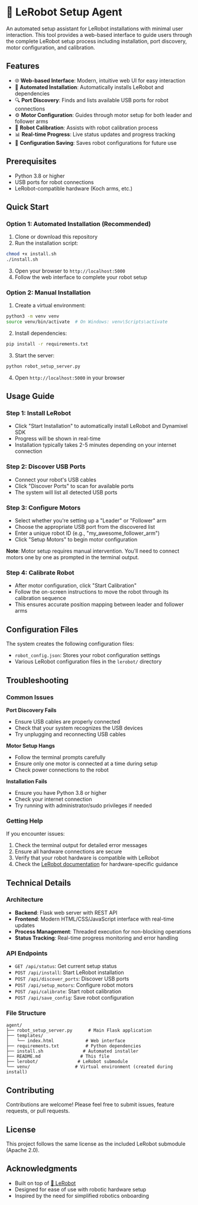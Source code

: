# 🤖 LeRobot Setup Agent

An automated setup assistant for LeRobot installations with minimal user interaction. This tool provides a web-based interface to guide users through the complete LeRobot setup process including installation, port discovery, motor configuration, and calibration.

## Features

- 🌐 **Web-based Interface**: Modern, intuitive web UI for easy interaction
- 🔄 **Automated Installation**: Automatically installs LeRobot and dependencies
- 🔍 **Port Discovery**: Finds and lists available USB ports for robot connections
- ⚙️ **Motor Configuration**: Guides through motor setup for both leader and follower arms
- 📏 **Robot Calibration**: Assists with robot calibration process
- 📊 **Real-time Progress**: Live status updates and progress tracking
- 💾 **Configuration Saving**: Saves robot configurations for future use

## Prerequisites

- Python 3.8 or higher
- USB ports for robot connections
- LeRobot-compatible hardware (Koch arms, etc.)

## Quick Start

### Option 1: Automated Installation (Recommended)

1. Clone or download this repository
2. Run the installation script:

```bash
chmod +x install.sh
./install.sh
```

3. Open your browser to `http://localhost:5000`
4. Follow the web interface to complete your robot setup

### Option 2: Manual Installation

1. Create a virtual environment:
```bash
python3 -m venv venv
source venv/bin/activate  # On Windows: venv\Scripts\activate
```

2. Install dependencies:
```bash
pip install -r requirements.txt
```

3. Start the server:
```bash
python robot_setup_server.py
```

4. Open `http://localhost:5000` in your browser

## Usage Guide

### Step 1: Install LeRobot
- Click "Start Installation" to automatically install LeRobot and Dynamixel SDK
- Progress will be shown in real-time
- Installation typically takes 2-5 minutes depending on your internet connection

### Step 2: Discover USB Ports
- Connect your robot's USB cables
- Click "Discover Ports" to scan for available ports
- The system will list all detected USB ports

### Step 3: Configure Motors
- Select whether you're setting up a "Leader" or "Follower" arm
- Choose the appropriate USB port from the discovered list
- Enter a unique robot ID (e.g., "my_awesome_follower_arm")
- Click "Setup Motors" to begin motor configuration

**Note**: Motor setup requires manual intervention. You'll need to connect motors one by one as prompted in the terminal output.

### Step 4: Calibrate Robot
- After motor configuration, click "Start Calibration"
- Follow the on-screen instructions to move the robot through its calibration sequence
- This ensures accurate position mapping between leader and follower arms

## Configuration Files

The system creates the following configuration files:

- `robot_config.json`: Stores your robot configuration settings
- Various LeRobot configuration files in the `lerobot/` directory

## Troubleshooting

### Common Issues

**Port Discovery Fails**
- Ensure USB cables are properly connected
- Check that your system recognizes the USB devices
- Try unplugging and reconnecting USB cables

**Motor Setup Hangs**
- Follow the terminal prompts carefully
- Ensure only one motor is connected at a time during setup
- Check power connections to the robot

**Installation Fails**
- Ensure you have Python 3.8 or higher
- Check your internet connection
- Try running with administrator/sudo privileges if needed

### Getting Help

If you encounter issues:

1. Check the terminal output for detailed error messages
2. Ensure all hardware connections are secure
3. Verify that your robot hardware is compatible with LeRobot
4. Check the [LeRobot documentation](https://huggingface.co/docs/lerobot) for hardware-specific guidance

## Technical Details

### Architecture

- **Backend**: Flask web server with REST API
- **Frontend**: Modern HTML/CSS/JavaScript interface with real-time updates
- **Process Management**: Threaded execution for non-blocking operations
- **Status Tracking**: Real-time progress monitoring and error handling

### API Endpoints

- `GET /api/status`: Get current setup status
- `POST /api/install`: Start LeRobot installation
- `POST /api/discover_ports`: Discover USB ports
- `POST /api/setup_motors`: Configure robot motors
- `POST /api/calibrate`: Start robot calibration
- `POST /api/save_config`: Save robot configuration

### File Structure

```
agent/
├── robot_setup_server.py      # Main Flask application
├── templates/
│   └── index.html            # Web interface
├── requirements.txt          # Python dependencies
├── install.sh               # Automated installer
├── README.md               # This file
├── lerobot/               # LeRobot submodule
└── venv/                 # Virtual environment (created during install)
```

## Contributing

Contributions are welcome! Please feel free to submit issues, feature requests, or pull requests.

## License

This project follows the same license as the included LeRobot submodule (Apache 2.0).

## Acknowledgments

- Built on top of [🤗 LeRobot](https://github.com/huggingface/lerobot)
- Designed for ease of use with robotic hardware setup
- Inspired by the need for simplified robotics onboarding 